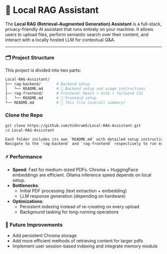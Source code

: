 # 🧠 Local RAG Assistant

The **Local RAG (Retrieval-Augmented Generation) Assistant** is a full-stack, privacy-friendly AI assistant that runs entirely on your machine. It allows users to upload files, perform semantic search over their content, and interact with a locally hosted LLM for contextual Q&A.

---

### 🗂️ Project Structure

This project is divided into two parts:

```bash
Local-RAG-Assistant/
├── rag-backend/       # Backend setup
│   └── README.md      # 📘 Backend setup and usage instructions
├── rag-frontend/      # Frontend: React + Vite + Tailwind CSS
│   └── README.md      # 📘 Frontend setup
└── README.md          # 📍 This file (overall summary)
```

###  Clone the Repo

```bash
git clone https://github.com/Vikhram5/Local-RAG-Assistant.git
cd Local-RAG-Assistant
```


```bash
Each folder includes its own `README.md` with detailed setup instructions, dependencies, and usage.
Navigate to the `rag-backend` and `rag-frontend` respectively to run each of the files.
```

### ⚡ Performance

- **Speed**: Fast for medium-sized PDFs. Chroma + HuggingFace embeddings are efficient. Ollama inference speed depends on local setup.
- **Bottlenecks**:
  - Initial PDF processing (text extraction + embedding)
  - LLM response generation (depending on hardware)
- **Optimizations**:
  - Persistent indexing instead of re-creating on every upload
  - Background tasking for long-running operations

### 🧩 Future Improvements

- Add persistent Chroma storage
- Add more efficient methods of retrieving content for larger pdfs
- Implement user session-based indexing and integrate memory module